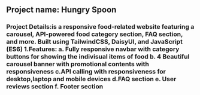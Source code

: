 <h2 >Project name: Hungry Spoon</h2>
<h3>Project Details:is a responsive food-related website featuring a carousel, API-powered food category section, FAQ section, and more. Built using TailwindCSS, DaisyUI, and JavaScript (ES6)
1.Features: 
a. Fully responsive navbar with category buttons for showing the indivisual items of food
b. 4 Beautiful carousel banner with promotional contents with responsiveness
c.API calling with responsiveness for desktop,laptop and mobile devices
d.FAQ section
e. User reviews section
f. Footer section 
</h3>
